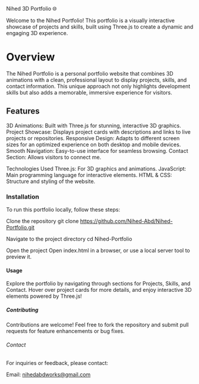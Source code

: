 Nihed 3D Portfolio 🌐

Welcome to the Nihed Portfolio! This portfolio is a visually interactive showcase of projects and skills, built using Three.js to create a dynamic and engaging 3D experience.

# Overview
The Nihed Portfolio is a personal portfolio website that combines 3D animations with a clean, professional layout to display projects, skills, and contact information. This unique approach not only highlights development skills but also adds a memorable, immersive experience for visitors.

## Features

3D Animations: Built with Three.js for stunning, interactive 3D graphics.
Project Showcase: Displays project cards with descriptions and links to live projects or repositories.
Responsive Design: Adapts to different screen sizes for an optimized experience on both desktop and mobile devices.
Smooth Navigation: Easy-to-use interface for seamless browsing.
Contact Section: Allows visitors to connect me.

Technologies Used
Three.js: For 3D graphics and animations.
JavaScript: Main programming language for interactive elements.
HTML & CSS: Structure and styling of the website.


### Installation
To run this portfolio locally, follow these steps:

Clone the repository
git clone https://github.com/Nihed-Abd/Nihed-Portfolio.git


Navigate to the project directory
cd Nihed-Portfolio


Open the project
Open index.html in a browser, or use a local server tool to preview it.

#### Usage
Explore the portfolio by navigating through sections for Projects, Skills, and Contact. Hover over project cards for more details, and enjoy interactive 3D elements powered by Three.js!

##### Contributing
Contributions are welcome! Feel free to fork the repository and submit pull requests for feature enhancements or bug fixes.

###### Contact
For inquiries or feedback, please contact:

Email: nihedabdworks@gmail.com
